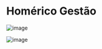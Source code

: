 # Homérico Gestão

![image](https://user-images.githubusercontent.com/80598126/191111626-868fd441-cdda-4315-86f7-339d346eab4b.png)


![image](https://user-images.githubusercontent.com/80598126/191111289-eb5ebe76-98d8-4deb-bf9b-309518f71864.png)

